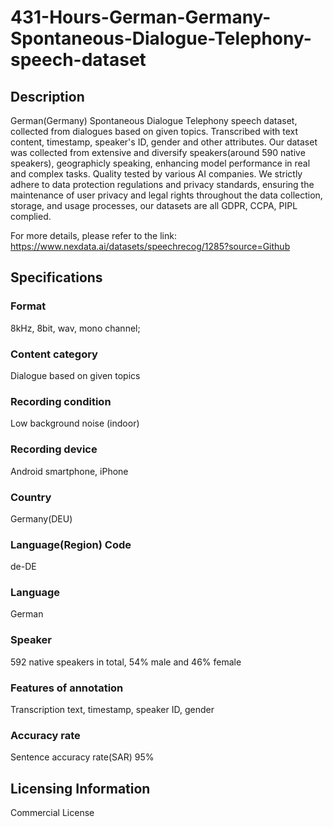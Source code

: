# 431-Hours-German-Germany-Spontaneous-Dialogue-Telephony-speech-dataset

## Description
German(Germany) Spontaneous Dialogue Telephony speech dataset, collected from dialogues based on given topics. Transcribed with text content, timestamp, speaker's ID, gender and other attributes. Our dataset was collected from extensive and diversify speakers(around 590 native speakers), geographicly speaking, enhancing model performance in real and complex tasks. Quality tested by various AI companies. We strictly adhere to data protection regulations and privacy standards, ensuring the maintenance of user privacy and legal rights throughout the data collection, storage, and usage processes, our datasets are all GDPR, CCPA, PIPL complied.

For more details, please refer to the link: https://www.nexdata.ai/datasets/speechrecog/1285?source=Github

## Specifications
### Format
8kHz, 8bit, wav, mono channel;
### Content category
Dialogue based on given topics
### Recording condition
Low background noise (indoor)
### Recording device
Android smartphone, iPhone
### Country
Germany(DEU)
### Language(Region) Code
de-DE
### Language
German
### Speaker
592 native speakers in total, 54% male and 46% female
### Features of annotation
Transcription text, timestamp, speaker ID, gender
### Accuracy rate
Sentence accuracy rate(SAR) 95%

## Licensing Information
Commercial License

























